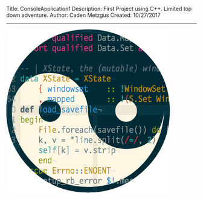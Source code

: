 Title: ConsoleApplication1
Description: First Project using C++. Limited top down adventure.
Author: Caden Metzgus
Created: 10/27/2017

---

[![solarized dualmode](https://github.com/altercation/solarized/raw/master/img/solarized-yinyang.png)](#features)
